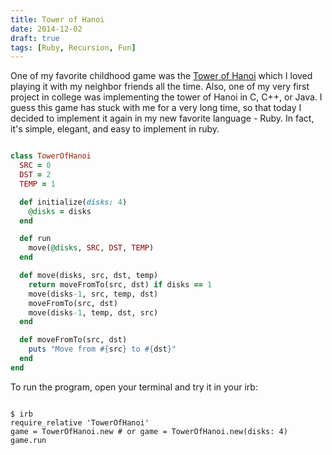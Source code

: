 ```yaml
---
title: Tower of Hanoi
date: 2014-12-02
draft: true
tags: [Ruby, Recursion, Fun]
---
```


One of my favorite childhood game was the [Tower of Hanoi](http://en.wikipedia.org/wiki/Tower_of_Hanoi) which I loved playing it
with my neighbor friends all the time. Also, one of my very first project in college
was implementing the tower of Hanoi in C, C++, or Java. I guess this game has stuck with
me for a very long time, so that today I decided to implement it again in my new
favorite language - Ruby. In fact, it's simple, elegant, and easy to implement in ruby.

```rb

class TowerOfHanoi
  SRC = 0
  DST = 2
  TEMP = 1

  def initialize(disks: 4)
    @disks = disks
  end

  def run
    move(@disks, SRC, DST, TEMP)
  end

  def move(disks, src, dst, temp)
    return moveFromTo(src, dst) if disks == 1
    move(disks-1, src, temp, dst)
    moveFromTo(src, dst)
    move(disks-1, temp, dst, src)
  end

  def moveFromTo(src, dst)
    puts "Move from #{src} to #{dst}"
  end
end
```

To run the program, open your terminal and try it in your irb:

```

$ irb
require_relative 'TowerOfHanoi'
game = TowerOfHanoi.new # or game = TowerOfHanoi.new(disks: 4)
game.run
```

